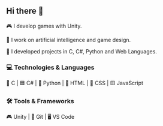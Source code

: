 ## Hi there 👋

<!--
**MithatS432/MithatS432** is a ✨ _special_ ✨ repository because its `README.md` (this file) appears on your GitHub profile.

Here are some ideas to get you started:

- 🔭 I’m currently working on ...
- 🌱 I’m currently learning ...
- 👯 I’m looking to collaborate on ...
- 🤔 I’m looking for help with ...
- 💬 Ask me about ...
- 📫 How to reach me: ...
- 😄 Pronouns: ...
- ⚡ Fun fact: ...
-->
🎮 I develop games with Unity.

🧠 I work on artificial intelligence and game design.

🔧 I developed projects in C, C#, Python and Web Languages.

### 💻 Technologies & Languages
🔵 C | 🟦 C# | 🐍 Python | 📄 HTML | 🎨 CSS | 🟨 JavaScript

### 🛠️ Tools & Frameworks
🎮 Unity | 🔧 Git | 🖥️ VS Code

